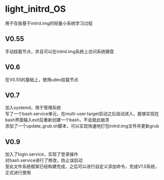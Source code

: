 # light_initrd_OS
用于存放基于initrd.img的轻量小系统学习过程
## V0.55
手动挂载节点，并且可以在initrd.img系统上访问系统硬盘
## V0.6
在V0.55的基础上，使用udev挂载节点
## V0.7
加入systemd，用于管理系统\
写了一个bash.service单元，在multi-user.target启动之后自动进入，能够实现在bash界面输入exit后重新创建一个bash，不会就此崩溃\
添加了一个update_grub.sh脚本，可以实现快速地打包initrd.img文件并更新grub
## V0.9
加入了login.service，实现了登录操作\
对bash.service进行了修改，防止误启动\
至此文件系统框架已经构建完成，之后可以进行自定义添加命令，完成V1.0系统，正式进行使用
